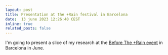 ```yaml
---
layout: post
title: Presentation at the +Rain festival in Barcelona
date:  13 june 2023 12:26:40 CEST
inline: true
related_posts: false
---
```


I'm going to present a slice of my research at the  <a href="https://www.upf.edu/web/rainfilmfest/before-the-rain">Before The +Rain event</a>  in Barcelona in June.
